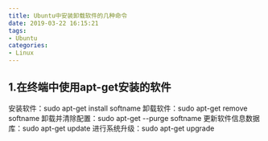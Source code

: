 ```yaml
---
title: Ubuntu中安装卸载软件的几种命令
date: 2019-03-22 16:15:21
tags: 
- Ubuntu
categories: 
- Linux
---
```

## 1.在终端中使用apt-get安装的软件
安装软件：sudo apt-get install softname
卸载软件：sudo apt-get remove softname
卸载并清除配置：sudo apt-get --purge softname
更新软件信息数据库：sudo apt-get update
进行系统升级：sudo apt-get upgrade